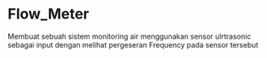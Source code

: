# Flow_Meter
Membuat sebuah sistem monitoring air menggunakan sensor ulrtrasonic sebagai input dengan melihat pergeseran Frequency pada sensor tersebut
